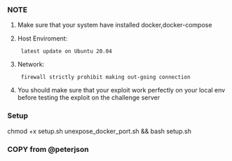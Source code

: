 ### NOTE

1) Make sure that your system have installed docker,docker-compose

2) Host Enviroment: 

        latest update on Ubuntu 20.04

3) Network: 

        firewall strictly prohibit making out-going connection

4) You should make sure that your exploit work perfectly on your local env before testing the exploit on the challenge server

### Setup

chmod +x setup.sh unexpose_docker_port.sh && bash setup.sh

### COPY from @peterjson 